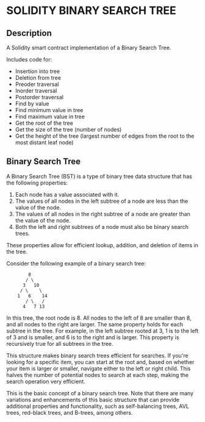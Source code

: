 # SOLIDITY BINARY SEARCH TREE

## Description

A Solidity smart contract implementation of a Binary Search Tree.

Includes code for:

- Insertion into tree
- Deletion from tree
- Preoder traversal
- Inorder traversal
- Postorder traversal
- Find by value
- Find minimum value in tree
- Find maximum value in tree
- Get the root of the tree
- Get the size of the tree (number of nodes)
- Get the height of the tree (largest number of edges from the root to the most distant leaf node)

## Binary Search Tree

A Binary Search Tree (BST) is a type of binary tree data structure that has the following properties:

1. Each node has a value associated with it.
2. The values of all nodes in the left subtree of a node are less than the value of the node.
3. The values of all nodes in the right subtree of a node are greater than the value of the node.
4. Both the left and right subtrees of a node must also be binary search trees.

These properties allow for efficient lookup, addition, and deletion of items in the tree.

Consider the following example of a binary search tree:

```
        8
       / \
      3   10
     / \    \
    1   6    14
       / \   /
      4   7 13
```

In this tree, the root node is 8. All nodes to the left of 8 are smaller than 8, and all nodes to the right are larger. The same property holds for each subtree in the tree. For example, in the left subtree rooted at 3, 1 is to the left of 3 and is smaller, and 6 is to the right and is larger. This property is recursively true for all subtrees in the tree.

This structure makes binary search trees efficient for searches. If you're looking for a specific item, you can start at the root and, based on whether your item is larger or smaller, navigate either to the left or right child. This halves the number of potential nodes to search at each step, making the search operation very efficient.

This is the basic concept of a binary search tree. Note that there are many variations and enhancements of this basic structure that can provide additional properties and functionality, such as self-balancing trees, AVL trees, red-black trees, and B-trees, among others.
